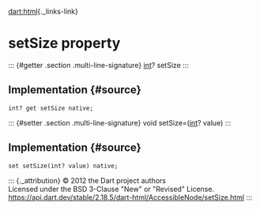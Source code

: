[dart:html](../../dart-html/dart-html-library){._links-link}

setSize property
================

::: {#getter .section .multi-line-signature}
[int](../../dart-core/int-class)? setSize
:::

Implementation {#source}
--------------

``` {.language-dart data-language="dart"}
int? get setSize native;
```

::: {#setter .section .multi-line-signature}
void setSize=([int](../../dart-core/int-class)? value)
:::

Implementation {#source}
--------------

``` {.language-dart data-language="dart"}
set setSize(int? value) native;
```

::: {._attribution}
© 2012 the Dart project authors\
Licensed under the BSD 3-Clause \"New\" or \"Revised\" License.\
<https://api.dart.dev/stable/2.18.5/dart-html/AccessibleNode/setSize.html>
:::

